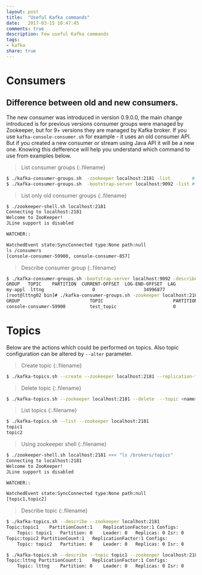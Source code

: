 ```yaml
---
layout: post
title:  "Useful Kafka commands"
date:   2017-03-15 10:47:45
comments: true
description: Few useful Kafka commands 
tags: 
- kafka
share: true
---
```


# Consumers

## Difference between old and new consumers. 
The new consumer was introduced in version 0.9.0.0, the main change introduced is for previous versions consumer groups were managed by Zookeeper, but for 9+ versions they are managed by Kafka broker. If you use `kafka-console-consumer.sh` for example - it uses an old consumer API. But if you created a new consumer or stream using Java API it will be a new one.  Knowing this defference will help you understand which command to use from examples below.

>List consumer groups
{:.filename}
```bash
$ ./kafka-consumer-groups.sh  -zookeeper localhost:2181 -list        # Old consumers
$ ./kafka-consumer-groups.sh  -bootstrap-server localhost:9092 -list # New consumers
```

>List only old consumer groups
{:.filename}
```bash
$ ./zookeeper-shell.sh localhost:2181
Connecting to localhost:2181
Welcome to ZooKeeper!
JLine support is disabled

WATCHER::

WatchedEvent state:SyncConnected type:None path:null
ls /consumers
[console-consumer-59900, console-consumer-857]
```

>Describe consumer group
{:.filename}
```bash
$ ./kafka-consumer-groups.sh -bootstrap-server localhost:9092 -describe -group my-stream-processing-application
GROUP   TOPIC    PARTITION  CURRENT-OFFSET  LOG-END-OFFSET  LAG             OWNER
my-appl  lttng                  0                  34996877                  34996877            0                 owner
[root@lttng02 bin]# ./kafka-consumer-groups.sh -zookeeper localhost:2181 -describe -group console-consumer-59900
GROUP                          TOPIC                          PARTITION  CURRENT-OFFSET  LOG-END-OFFSET  LAG             OWNER
console-consumer-59900         test_topic                     0          169542          199264          29722           none
```

# Topics

Below are the actions which could be performed on topics. Also topic configuration can be altered by `--alter` parameter. 

>Create topic
{:.filename}
```bash
$ ./kafka-topics.sh --create --zookeeper localhost:2181 --replication-factor <> --partitions <> --topic <name>
```

>Delete topic
{:.filename}
```bash
$ ./kafka-topics.sh --zookeeper localhost:2181 --delete  --topic <name>
```

>List topics
{:.filename}
```bash
$ ./kafka-topics.sh --list --zookeeper localhost:2181
topic1
topic2
```

>Using zookeeper shell
{:.filename}
```bash
$ ./zookeeper-shell.sh localhost:2181 <<< "ls /brokers/topics"
Connecting to localhost:2181
Welcome to ZooKeeper!
JLine support is disabled

WATCHER::

WatchedEvent state:SyncConnected type:None path:null
[topic1,topic2]
```


>Describe topic
{:.filename}
```bash
$ ./kafka-topics.sh --describe --zookeeper localhost:2181
Topic:topic1	PartitionCount:1	ReplicationFactor:1	Configs:
	Topic: topic1	Partition: 0	Leader: 0	Replicas: 0	Isr: 0
Topic:topic2 PartitionCount:1	ReplicationFactor:1	Configs:
	Topic: topic2	Partition: 0	Leader: 0	Replicas: 0	Isr: 0

$ ./kafka-topics.sh --describe --topic topic1 --zookeeper localhost:2181
Topic:lttng	PartitionCount:1	ReplicationFactor:1	Configs:
	Topic: lttng	Partition: 0	Leader: 0	Replicas: 0	Isr: 0
```